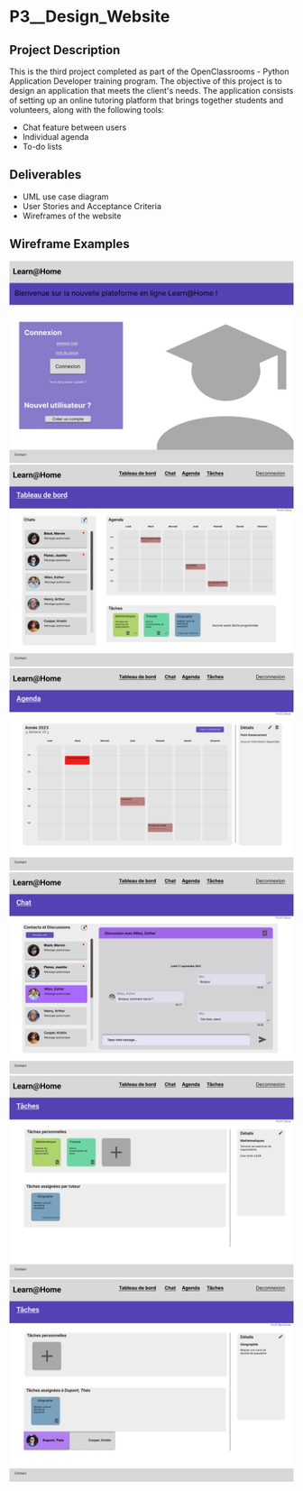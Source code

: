 # P3__Design_Website

## Project Description
This is the third project completed as part of the OpenClassrooms - Python Application Developer training program. The objective of this project is to design an application that meets the client's needs. The application consists of setting up an online tutoring platform that brings together students and volunteers, along with the following tools:
- Chat feature between users
- Individual agenda
- To-do lists

## Deliverables
- UML use case diagram
- User Stories and Acceptance Criteria
- Wireframes of the website

## Wireframe Examples

![Wireframe](https://github.com/samichelly/P3__Design_Website/blob/main/images/Chelly_Sami_wireframes_032023_page-0001.jpg?raw=true)
![Wireframe](https://github.com/samichelly/P3__Design_Website/blob/main/images/Chelly_Sami_wireframes_032023_page-0004.jpg?raw=true)
![Wireframe](https://github.com/samichelly/P3__Design_Website/blob/main/images/Chelly_Sami_wireframes_032023_page-0005.jpg?raw=true)
![Wireframe](https://github.com/samichelly/P3__Design_Website/blob/main/images/Chelly_Sami_wireframes_032023_page-0006.jpg?raw=true)
![Wireframe](https://github.com/samichelly/P3__Design_Website/blob/main/images/Chelly_Sami_wireframes_032023_page-0007.jpg?raw=true)
![Wireframe](https://github.com/samichelly/P3__Design_Website/blob/main/images/Chelly_Sami_wireframes_032023_page-0008.jpg?raw=true)
